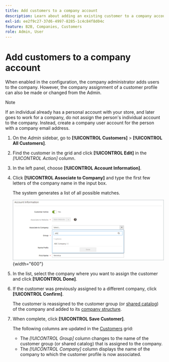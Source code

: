 ```yaml
---
title: Add customers to a company account
description: Learn about adding an existing customer to a company account.
exl-id: ee2f9c27-37d6-4997-8285-1c4c84f8d04c
feature: B2B, Companies, Customers
role: Admin, User
---
```

# Add customers to a company account

When enabled in the configuration, the company administrator adds users to the company. However, the company assignment of a customer profile can also be made or changed from the Admin.

>[!NOTE]
>
>If an individual already has a personal account with your store, and later goes to work for a company, do not assign the person's individual account to the company. Instead, create a company user account for the person with a company email address.

1. On the _Admin_ sidebar, go to **[!UICONTROL Customers]** > **[!UICONTROL All Customers]**.

1. Find the customer in the grid and click **[!UICONTROL Edit]** in the _[!UICONTROL Action]_ column.

1. In the left panel, choose **[!UICONTROL Account Information]**.

1. Click **[!UICONTROL Associate to Company]** and type the first few letters of the company name in the input box.

   The system generates a list of all possible matches.

   ![Associate to Company](./assets/company-assign-customer-account.png){width="600"}

1. In the list, select the company where you want to assign the customer and click **[!UICONTROL Done]**.

1. If the customer was previously assigned to a different company, click **[!UICONTROL Confirm]**.

   The customer is reassigned to the customer group (or [shared catalog](catalog-shared.md)) of the company and added to its [company structure](account-company-structure.md).

1. When complete, click **[!UICONTROL Save Customer]**.

   The following columns are updated in the [Customers](../customers/customers-all.md) grid:

   - The _[!UICONTROL Group]_ column changes to the name of the customer group (or shared catalog) that is assigned to the company.
   - The _[!UICONTROL Company]_ column displays the name of the company to which the customer profile is now associated.
